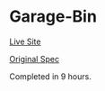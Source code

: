 # Garage-Bin
[Live Site](https://garage--bin.herokuapp.com/)

[Original Spec](https://gist.github.com/robbiejaeger/db7747acf867b1ab180372602146d353)

Completed in 9 hours.
